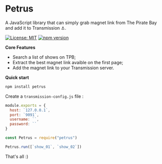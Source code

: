 # Petrus

A JavaScript library that can simply grab magnet link from The Pirate Bay and add it to Transmission :anchor:.

[![License: MIT](https://img.shields.io/badge/license-MIT-blue.svg)](https://github.com/Wifsimster/petrus/blob/master/LICENSE)
[![npm version](https://badge.fury.io/js/petrus.svg)](https://www.npmjs.com/package/petrus)

**Core Features**

- Search a list of shows on TPB;
- Extract the best magnet link avaible on the first page;
- Add the magnet link to your Transmission server.

**Quick start**

```javascript
npm install petrus
```

Create a `transmission-config.js` file :

```javascript
module.exports = {
  host: `127.0.0.1`,
  port: `9091`,
  username: ``,
  password: ``
}
```

```javascript
const Petrus = require("petrus")

Petrus.run([`show_01`, `show_02`])
```

That's all :)
